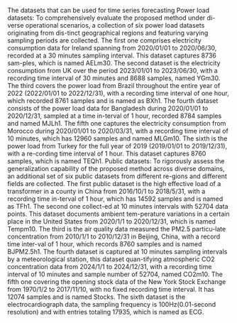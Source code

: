 The datasets that can be used for time series forecasting
Power load datasets: To comprehensively evaluate the proposed method under di-verse operational scenarios, a collection of six power load datasets originating from dis-tinct geographical regions and featuring varying sampling periods are collected. The first one comprises electricity consumption data for Ireland spanning from 2020/01/01 to 2020/06/30, recorded at a 30 minutes sampling interval. This dataset captures 8736 sam-ples, which is named AELm30. The second dataset is the electricity consumption from UK over the period 2023/01/01 to 2023/06/30, with a recording time interval of 30 minutes and 8688 samples, named YGm30. The third covers the power load from Brazil throughout the entire year of 2022 (2022/01/01 to 2022/12/31), with a recording time interval of one hour, which recorded 8761 samples and is named as BXh1. The fourth dataset consists of the power load data for Bangladesh during 2020/01/01 to 2020/12/31, sampled at a time in-terval of 1 hour, recorded 8784 samples and named MJLh1. The fifth one captures the electricity consumption  from Morocco during 2020/01/01 to 2020/03/31, with a recording time interval of 10 minutes, which has 12960 samples and named MLGm10. The sixth is the power load from Turkey for the full year of 2019 (2019/01/01 to 2019/12/31), with a re-cording time interval of 1 hour. This dataset captures 8760 samples, which is named TEQh1.
Public datasets: To rigorously assess the generalization capability of the proposed method across diverse domains, an additional set of six public datasets from different re-gions and different fields are collected. The first public dataset is the high effective load of a transformer in a county in China from 2016/10/1 to 2018/5/31, with a recording time in-terval of 1 hour, which has 14592 samples and is named as TFh1. The second one collect-ed at 10 minutes intervals with 52704 data points. This dataset documents ambient tem-perature variations in a certain place in the United States from 2020/1/1 to 2020/12/31, which is named Tempm10. The third is the air quality data measured the PM2.5 particu-late concentration from 2010/1/1 to 2010/12/31 in Beijing, China, with a record time inter-val of 1 hour, which records 8760 samples and is named BJPM2.5h1. The fourth dataset is captured at 10 minutes sampling intervals by a meteorological station, this dataset quan-tifying atmospheric CO2 concentration data from 2024/1/1 to 2024/12/31, with a recording time interval of 10 minutes and sample number of 52704, named CO2m10. The fifth one covering the opening stock data of the New York Stock Exchange from 1970/1/2 to 2017/11/10, with no fixed recording time interval. It has 12074 samples and is named Stocks. The sixth dataset is the electrocardiograph data, the sampling frequency is 100Hz(0.01-second resolution) and with entries totaling 17935, which is named as ECG.
